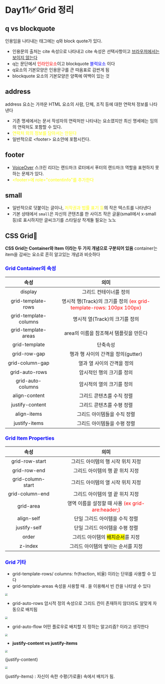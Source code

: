 <h1>Day11&#9989; Grid 정리</h1>

## q vs blockquote

인용임을 나타내는 태그에는 q와 block quote가 있다.

- 인용문의 출처는 cite 속성으로 나타내고 cite 속성은 선택사항이고 <u>브라우저에서는 보이지 않는다</u>
- q는 문단에서 <span style=color:red>인라인요소</span>이고 blockquote <span style=color:blue>블럭요소</span> 이다
- q요소의 기본모양은 인용문구를 큰 따옴표로 감싼게 됨
- blockquote 요소의 기본모양은 양쪽에 여백이 있는 것



<h2>address</h2>

address 요소는 가까운 HTML 요소의 사람, 단체, 조직 등에 대한 연락처 정보를 나타낸다

- 기존 명세에서는 문서 작성자의 연락처만 나타내는 요소였지만 최신 명세에는 임의의 연락처도 포함할 수 있다.
- <span style=color:yellow>연락처 외의 정보를 담아서는 안된다</span>
- 일반적으로 &lt;footer&gt; 요소안에 포함시킨다.



<h2>footer</h2>

- <a href="https://help.apple.com/voiceover/mac/10.15/">VoiceOver</a> 스크린 리더는 랜드마크 로터에서 푸터의 랜드마크 역할을 표현하지 못하는 문제가 있다.
- <span style=color:yellow>&lt;footer&gt;에 role="contentinfo"를 추가한다</span>



<h2>small</h2>

- 일반적으로 덧붙이는 글이나, <span style=color:yellow>저작권과 법률 표기 등</span>의 작은 텍스트를 나타낸다
- 기본 상태에서 <code>small</code>은 자신의 콘텐츠를 한 사이즈 작은 글꼴(small에서 x-small 등)로 표시하지만 글씨크기를 스타일상 작게둘 필요는 노노



<h2>CSS Grid&#128680;</h2>

<b>CSS Grid는 Container와 Item 이라는 두 가지 개념으로 구분되어 있음</b>
container는 item을 감싸는 요소로 흔히 알고있는 개념과 비슷하다

<h3 style=color:blue>Grid Container의 속성</h3>

|         속성          |                             의미                             |
| :-------------------: | :----------------------------------------------------------: |
|        display        |                    그리드 컨테이너를 정의                    |
|  grid-template-rows   | 명시적 행(Track)의 크기를 정의 <span style=color:red>(ex grid-template-rows: 100px 100px)</span> |
| grid-template-columns |                명시적 열(Track)의 크기를 정의                |
|  grid-template-areas  |            area의 이름을 참조해서 템플릿을 만든다            |
|     grid-template     |                           단축속성                           |
|     grid-row-gap      |              행과 행 사이의 간격을 정의(gutter)              |
|    grid-column-gap    |                  열과 열 사이의 간격을 정의                  |
|    grid-auto-rows     |                  암시적인 행의 크기를 정의                   |
|   grid-auto-columns   |                  암시적의 열의 크기를 정의                   |
|     align-content     |                  그리드 콘텐츠를 수직 정렬                   |
|    justify-content    |                  그리드 콘텐츠를 수평 정렬                   |
|      align-items      |                 그리드 아이템들을 수직 정렬                  |
|     justify-items     |                 그리드 아이템들을 수평 정렬                  |

<h3 style=color:blue>Grid Item Properties</h3>

|       속성        |                             의미                             |
| :---------------: | :----------------------------------------------------------: |
|  grid-row-start   |              그리드 아이템의 행 시작 위치 지정               |
|   grid-row-end    |               그리드 아이템의 행 끝 위치 지정                |
| grid-column-start |              그리드 아이템의 열 시작 위치 지정               |
|  grid-column-end  |               그리드 아이템의 열 끝 위치 지정                |
|     grid-area     | 영역 이름을 설정할 때 사용<span style=color:red> (ex grid-are:header;)</span> |
|    align-self     |                단일 그리드 아이템을 수직 정렬                |
|   justify-self    |                단일 그리드 아이템을 수평 정렬                |
|       order       | 그리드 아이템의 <span style=background-color:yellow>배치순서</span>를 지정 |
|      z-index      |              그리드 아이템의 쌓이는 순서를 지정              |

<h3 style=color:blue>Grid 기타</h3>

- grid-template-rows/ columns: fr(fraction, 비율) 이라는 단위를 사용할 수 있다 
- grid-template-areas 속성을 사용할 때 . 을 이용해서 빈 칸을 나타낼 수 있다

<img src="https://heropy.blog/images/screenshot/css-grid/grid-template-areas-2.jpg" style="zoom: 50%;" />

- grid-auto-rows 암시적 정의 속성으로 그리드 칸이 존재하지 않더라도 알맞게 자동으로 배치됨

<img src="https://heropy.blog/images/screenshot/css-grid/grid-auto-rows-1.jpg" style="zoom:50%;" />

- grid-auto-flow 어떤 플로우로 배치할 지 정하는 알고리즘? 이라고 생각한다

<img src="https://heropy.blog/images/screenshot/css-grid/grid-auto-flow-1.jpg" style="zoom:50%;" />

- <b>justify-content vs justify-items</b>

<img src="https://heropy.blog/images/screenshot/css-grid/justify-content-1.jpg" style="zoom:50%;" />

(justify-content)

<img src="https://heropy.blog/images/screenshot/css-grid/justify-items-1.jpg" style="zoom:50%;" />

(justify-items) : 자신이 속한 수평(가로줄) 속에서 배치가 됨.

[이미지 및 출처]: heropy.blog

